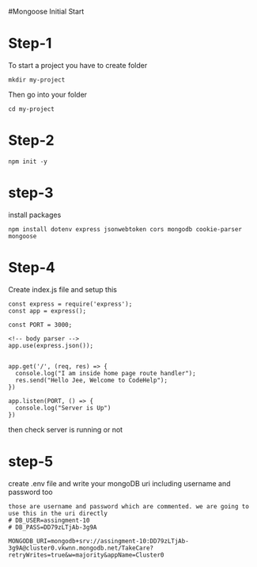 #Mongoose Initial Start

# Step-1

To start a project you have to create folder
~~~
mkdir my-project
~~~

Then go into your folder

~~~
cd my-project
~~~

# Step-2
~~~
npm init -y
~~~

# step-3
install packages

~~~
npm install dotenv express jsonwebtoken cors mongodb cookie-parser mongoose
~~~

# Step-4

Create index.js file and setup this
~~~
const express = require('express');
const app = express();

const PORT = 3000;

<!-- body parser -->
app.use(express.json());


app.get('/', (req, res) => {
  console.log("I am inside home page route handler");
  res.send("Hello Jee, Welcome to CodeHelp");
})

app.listen(PORT, () => {
  console.log("Server is Up")
})
~~~

then check server is running or not

# step-5

create .env file and write your mongoDB uri including username and password too

~~~
those are username and password which are commented. we are going to use this in the uri directly
# DB_USER=assingment-10
# DB_PASS=DD79zLTjAb-3g9A

MONGODB_URI=mongodb+srv://assingment-10:DD79zLTjAb-3g9A@cluster0.vkwnn.mongodb.net/TakeCare?retryWrites=true&w=majority&appName=Cluster0
~~~
